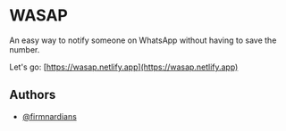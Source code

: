 # WASAP

An easy way to notify someone on WhatsApp without having to save the number.

Let's go: [https://wasap.netlify.app](https://wasap.netlify.app)

## Authors

-   [@firmnardians](https://github.com/firmnardians)
